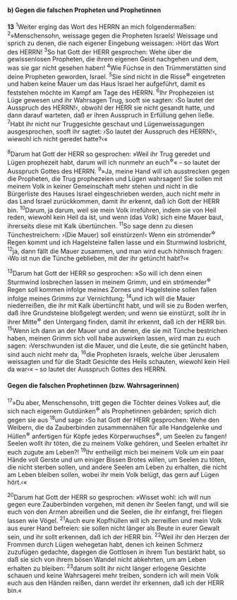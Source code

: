 #### b) Gegen die falschen Propheten und Prophetinnen

__13__
<sup>1</sup>Weiter erging das Wort des HERRN an mich folgendermaßen:
<sup>2</sup>»Menschensohn, weissage gegen die Propheten Israels! Weissage und sprich zu denen, die nach eigener Eingebung weissagen: ›Hört das Wort des HERRN!
<sup>3</sup>So hat Gott der HERR gesprochen: Wehe über die gewissenlosen Propheten, die ihrem eigenen Geist nachgehen und dem, was sie gar nicht gesehen haben!
<sup>4</sup>Wie Füchse in den Trümmerstätten sind deine Propheten geworden, Israel.
<sup>5</sup>Sie sind nicht in die Risse<sup title="= Bresche">&#x2732;</sup> eingetreten und haben keine Mauer um das Haus Israel her aufgeführt, damit es feststehen möchte im Kampf am Tage des HERRN.
<sup>6</sup>Ihr Prophezeien ist Lüge gewesen und ihr Wahrsagen Trug, sooft sie sagten: ›So lautet der Ausspruch des HERRN!‹, obwohl der HERR sie nicht gesandt hatte, und dann darauf warteten, daß er ihren Ausspruch in Erfüllung gehen ließe.
<sup>7</sup>Habt ihr nicht nur Truggesichte geschaut und Lügenweissagungen ausgesprochen, sooft ihr sagtet: ›So lautet der Ausspruch des HERRN!‹, wiewohl ich nicht geredet hatte?‹«

<sup>8</sup>Darum hat Gott der HERR so gesprochen: »Weil ihr Trug geredet und Lügen prophezeit habt, darum will ich nunmehr an euch<sup title="= gegen euch vorgehen">&#x2732;</sup>« – so lautet der Ausspruch Gottes des HERRN.
<sup>9</sup>»Ja, meine Hand will ich ausstrecken gegen die Propheten, die Trug prophezeien und Lügen wahrsagen! Sie sollen mit meinem Volk in keiner Gemeinschaft mehr stehen und nicht in die Bürgerliste des Hauses Israel eingeschrieben werden, auch nicht mehr in das Land Israel zurückkommen, damit ihr erkennt, daß ich Gott der HERR bin.
<sup>10</sup>Darum, ja darum, weil sie mein Volk irreführen, indem sie von Heil reden, wiewohl kein Heil da ist, und wenn (das Volk) sich eine Mauer baut, ihrerseits diese mit Kalk übertünchen.
<sup>11</sup>So sage denn zu diesen Tünchestreichern: ›(Die Mauer) soll einstürzen!‹ Wenn ein strömender<sup title="oder: überschwemmender">&#x2732;</sup> Regen kommt und ich Hagelsteine fallen lasse und ein Sturmwind losbricht,
<sup>12</sup>ja, dann fällt die Mauer zusammen, und man wird euch höhnisch fragen: ›Wo ist nun die Tünche geblieben, mit der ihr getüncht habt?‹«

<sup>13</sup>Darum hat Gott der HERR so gesprochen: »So will ich denn einen Sturmwind losbrechen lassen in meinem Grimm, und ein strömender<sup title="oder: überschwemmender">&#x2732;</sup> Regen soll kommen infolge meines Zornes und Hagelsteine sollen fallen infolge meines Grimms zur Vernichtung;
<sup>14</sup>und ich will die Mauer niederreißen, die ihr mit Kalk übertüncht habt, und will sie zu Boden werfen, daß ihre Grundsteine bloßgelegt werden; und wenn sie einstürzt, sollt ihr in ihrer Mitte<sup title="d.h. innerhalb ihrer Trümmer">&#x2732;</sup> den Untergang finden, damit ihr erkennt, daß ich der HERR bin.
<sup>15</sup>Wenn ich dann an der Mauer und an denen, die sie mit Tünche bestrichen haben, meinen Grimm sich voll habe auswirken lassen, wird man zu euch sagen: ›Verschwunden ist die Mauer, und die Leute, die sie getüncht haben, sind auch nicht mehr da,
<sup>16</sup>die Propheten Israels, welche über Jerusalem weissagten und für die Stadt Gesichte des Heils schauten, wiewohl kein Heil da war‹« – so lautet der Ausspruch Gottes des HERRN.

#### Gegen die falschen Prophetinnen (bzw. Wahrsagerinnen)

<sup>17</sup>»Du aber, Menschensohn, tritt gegen die Töchter deines Volkes auf, die sich nach eigenem Gutdünken<sup title="vgl. V.2">&#x2732;</sup> als Prophetinnen gebärden; sprich dich gegen sie aus
<sup>18</sup>und sage: ›So hat Gott der HERR gesprochen: Wehe den Weibern, die da Zauberbinden zusammennähen für alle Handgelenke und Hüllen<sup title="oder: Schleier">&#x2732;</sup> anfertigen für Köpfe jedes Körperwuchses<sup title="oder: jeder Größe">&#x2732;</sup>, um Seelen zu fangen! Seelen wollt ihr töten, die zu meinem Volke gehören, und Seelen erhaltet ihr euch zugute am Leben?!
<sup>19</sup>Ihr entheiligt mich bei meinem Volk um ein paar Hände voll Gerste und um einiger Bissen Brotes willen, um Seelen zu töten, die nicht sterben sollen, und andere Seelen am Leben zu erhalten, die nicht am Leben bleiben sollen, wobei ihr mein Volk belügt, das gern auf Lügen hört.‹«

<sup>20</sup>Darum hat Gott der HERR so gesprochen: »Wisset wohl: ich will nun gegen eure Zauberbinden vorgehen, mit denen ihr Seelen fangt, und will sie euch von den Armen abreißen und die Seelen, die ihr einfangt, frei fliegen lassen wie Vögel.
<sup>21</sup>Auch eure Kopfhüllen will ich zerreißen und mein Volk aus eurer Hand befreien: sie sollen nicht länger als Beute in eurer Gewalt sein, und ihr sollt erkennen, daß ich der HERR bin.
<sup>22</sup>Weil ihr den Herzen der Frommen durch Lügen wehegetan habt, denen ich keinen Schmerz zuzufügen gedachte, dagegen die Gottlosen in ihrem Tun bestärkt habt, so daß sie sich von ihrem bösen Wandel nicht abkehrten, um am Leben erhalten zu bleiben:
<sup>23</sup>darum sollt ihr nicht länger erlogene Gesichte schauen und keine Wahrsagerei mehr treiben, sondern ich will mein Volk euch aus den Händen reißen, dann werdet ihr erkennen, daß ich der HERR bin.«
